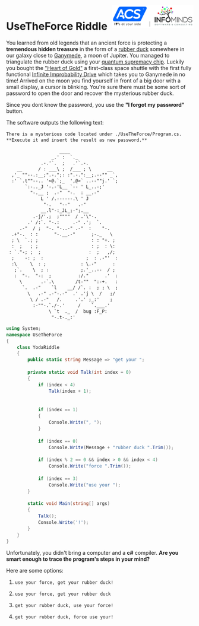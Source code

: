 <img src="Acs_Im_Logo.png" width="220" height="60" align="right">

# UseTheForce Riddle

You learned from old legends that an ancient force is protecting a **tremendous hidden treasure** in the form of a [rubber duck](https://en.wikipedia.org/wiki/Rubber_duck_debugging) somewhere in our galaxy close to [Ganymede](https://en.wikipedia.org/wiki/Ganymede_(moon)), a moon of Jupiter. You managed to triangulate the rubber duck using your [quantum supremacy chip](https://en.wikipedia.org/wiki/Quantum_supremacy). Luckily you bought the ["Heart of Gold"](https://en.wikipedia.org/wiki/Technology_in_The_Hitchhiker%27s_Guide_to_the_Galaxy#Heart_of_Gold) a first-class space shuttle with the first fully functional [Infinite Improbability Drive](https://en.wikipedia.org/wiki/Technology_in_The_Hitchhiker%27s_Guide_to_the_Galaxy#Infinite_Improbability_Drive) which takes you to Ganymede in no time!
Arrived on the moon you find yourself in front of a big door with a small display, a cursor is blinking. You're sure there must be some sort of password to open the door and recover the mysterious rubber duck.

Since you dont know the password, you use the **"I forgot my password"** button.

The software outputs the following text:
```
There is a mysterious code located under ./UseTheForce/Program.cs.
**Execute it and insert the result as new password.**
```

```
                    ____
                 _.' :  `._
             .-.'`.  ;   .'`.-.
    __      / : ___\ ;  /___ ; \      __
  ,'_ ""--.:__;".-.";: :".-.":__;.--"" _`,
  :' `.t""--.. '<@.`;_  ',@>` ..--""j.' `;
       `:-.._J '-.-'L__ `-- ' L_..-;'
         "-.__ ;  .-"  "-.  : __.-"
             L ' /.------.\ ' J
              "-.   "--"   .-"
             __.l"-:_JL_;-";.__
          .-j/'.;  ;""""  / .'\"-.
        .' /:`. "-.:     .-" .';  `.
     .-"  / ;  "-. "-..-" .-"  :    "-.
  .+"-.  : :      "-.__.-"      ;-._   \
  ; \  `.; ;                    : : "+. ;
  :  ;   ; ;                    : ;  : \:
 : `."-; ;  ;                  :  ;   ,/;
  ;    -: ;  :                ;  : .-"'  :
  :\     \  : ;             : \.-"      :
   ;`.    \  ; :            ;.'_..--  / ;
   :  "-.  "-:  ;          :/."      .'  :
     \       .-`.\        /t-""  ":-+.   :
      `.  .-"    `l    __/ /`. :  ; ; \  ;
        \   .-" .-"-.-"  .' .'j \  /   ;/
         \ / .-"   /.     .'.' ;_:'    ;
          :-""-.`./-.'     /    `.___.'
                \ `t  ._  /  bug :F_P:
                 "-.t-._:'
```

```csharp
using System;
namespace UseTheForce
{
	class YodaRiddle
	{
		public static string Message => "get your ";

		private static void Talk(int index = 0)
		{
			if (index < 4)
				Talk(index + 1);


			if (index == 1)
			{
				Console.Write(", ");
			}

			if (index == 0)
				Console.Write(Message + "rubber duck ".Trim());

			if (index % 2 == 0 && index > 0 && index < 4)
				Console.Write("force ".Trim());

			if (index == 3)
				Console.Write("use your ");
		}

		static void Main(string[] args)
		{
			Talk();
			Console.Write('!');
		}
	}
}
```

Unfortunately, you didn't bring a computer and a **c#** compiler. **Are you smart enough to trace the program's steps in your mind?**

Here are some options:

1. ``use your force, get your rubber duck!``

2. ``use your force, get your rubber duck``

3. ``get your rubber duck, use your force!``

4. ``get your rubber duck, force use your!``
